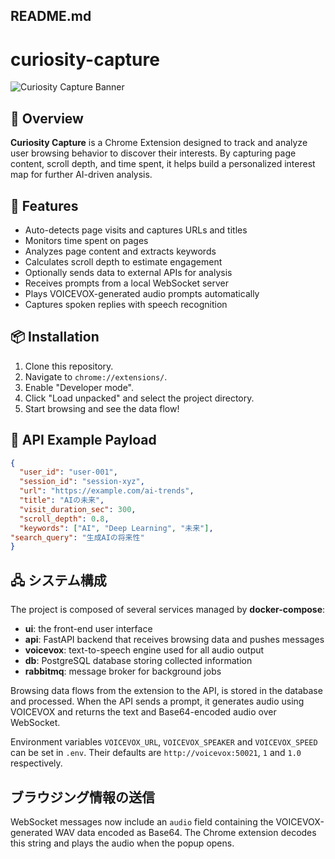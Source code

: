 ## README.md

# curiosity-capture

![Curiosity Capture Banner](https://via.placeholder.com/800x200.png?text=Curiosity+Capture)

## 📖 Overview
**Curiosity Capture** is a Chrome Extension designed to track and analyze user browsing behavior to discover their interests. By capturing page content, scroll depth, and time spent, it helps build a personalized interest map for further AI-driven analysis.

## 🚀 Features
- Auto-detects page visits and captures URLs and titles
- Monitors time spent on pages
- Analyzes page content and extracts keywords
- Calculates scroll depth to estimate engagement
- Optionally sends data to external APIs for analysis
- Receives prompts from a local WebSocket server
- Plays VOICEVOX-generated audio prompts automatically
- Captures spoken replies with speech recognition

## 📦 Installation
1. Clone this repository.
2. Navigate to `chrome://extensions/`.
3. Enable "Developer mode".
4. Click "Load unpacked" and select the project directory.
5. Start browsing and see the data flow!

## 📡 API Example Payload
```json
{
  "user_id": "user-001",
  "session_id": "session-xyz",
  "url": "https://example.com/ai-trends",
  "title": "AIの未来",
  "visit_duration_sec": 300,
  "scroll_depth": 0.8,
  "keywords": ["AI", "Deep Learning", "未来"],
"search_query": "生成AIの将来性"
}
```

## 🖧 システム構成
The project is composed of several services managed by **docker-compose**:

- **ui**: the front-end user interface
- **api**: FastAPI backend that receives browsing data and pushes messages
- **voicevox**: text-to-speech engine used for all audio output
- **db**: PostgreSQL database storing collected information
- **rabbitmq**: message broker for background jobs

Browsing data flows from the extension to the API, is stored in the database and processed. When the API sends a prompt, it generates audio using VOICEVOX and returns the text and Base64-encoded audio over WebSocket.

Environment variables `VOICEVOX_URL`, `VOICEVOX_SPEAKER` and `VOICEVOX_SPEED` can be set in `.env`. Their defaults are `http://voicevox:50021`, `1` and `1.0` respectively.

## ブラウジング情報の送信
WebSocket messages now include an `audio` field containing the VOICEVOX-generated WAV data encoded as Base64. The Chrome extension decodes this string and plays the audio when the popup opens.

